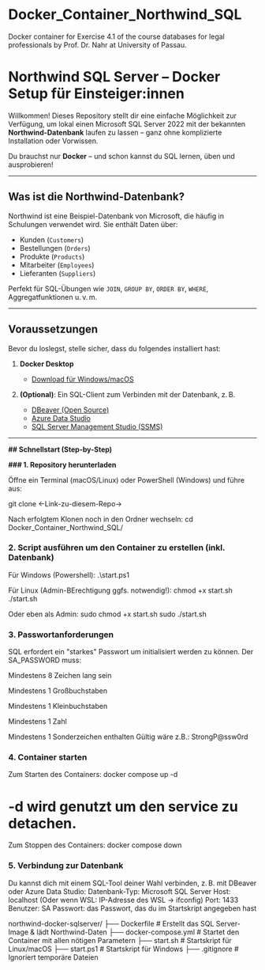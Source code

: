 # Docker_Container_Northwind_SQL
Docker container for Exercise 4.1 of the course databases for legal professionals by Prof. Dr. Nahr at University of Passau.
# Northwind SQL Server – Docker Setup für Einsteiger:innen

Willkommen! Dieses Repository stellt dir eine einfache Möglichkeit zur Verfügung, um lokal einen Microsoft SQL Server 2022 mit der bekannten **Northwind-Datenbank** laufen zu lassen – ganz ohne komplizierte Installation oder Vorwissen.

Du brauchst nur **Docker** – und schon kannst du SQL lernen, üben und ausprobieren!

---

## Was ist die Northwind-Datenbank?

Northwind ist eine Beispiel-Datenbank von Microsoft, die häufig in Schulungen verwendet wird. Sie enthält Daten über:

- Kunden (`Customers`)
- Bestellungen (`Orders`)
- Produkte (`Products`)
- Mitarbeiter (`Employees`)
- Lieferanten (`Suppliers`)

Perfekt für SQL-Übungen wie `JOIN`, `GROUP BY`, `ORDER BY`, `WHERE`, Aggregatfunktionen u. v. m.

---

## Voraussetzungen

Bevor du loslegst, stelle sicher, dass du folgendes installiert hast:

1. **Docker Desktop**  
   - [Download für Windows/macOS](https://www.docker.com/products/docker-desktop)

2. **(Optional)**: Ein SQL-Client zum Verbinden mit der Datenbank, z. B.  
   - [DBeaver (Open Source)](https://dbeaver.io/)
   - [Azure Data Studio](https://learn.microsoft.com/de-de/sql/azure-data-studio/)
   - [SQL Server Management Studio (SSMS)](https://learn.microsoft.com/de-de/sql/ssms/)

---

**##  Schnellstart (Step-by-Step)**

**### 1. Repository herunterladen**

Öffne ein Terminal (macOS/Linux) oder PowerShell (Windows) und führe aus:

git clone <-Link-zu-diesem-Repo->

Nach erfolgtem Klonen noch in den Ordner wechseln:
cd Docker_Container_Northwind_SQL/

### 2. Script ausführen um den Container zu erstellen (inkl. Datenbank)
Für Windows (Powershell):
.\start.ps1

Für Linux (Admin-BErechtigung ggfs. notwendig!):
chmod +x start.sh
./start.sh

Oder eben als Admin:
sudo chmod +x start.sh
sudo ./start.sh

### 3. Passwortanforderungen
SQL erfordert ein "starkes" Passwort um initialisiert werden zu können.
Der SA_PASSWORD muss:

Mindestens 8 Zeichen lang sein

Mindestens 1 Großbuchstaben

Mindestens 1 Kleinbuchstaben

Mindestens 1 Zahl

Mindestens 1 Sonderzeichen enthalten
Gültig wäre z.B.: StrongP@ssw0rd


### 4. Container starten
Zum Starten des Containers:
docker compose up -d
# -d wird genutzt um den service zu detachen.

Zum Stoppen des Containers:
docker compose down

### 5. Verbindung zur Datenbank
Du kannst dich mit einem SQL-Tool deiner Wahl verbinden, z. B. mit DBeaver oder Azure Data Studio:
Datenbank-Typ: Microsoft SQL Server
Host: localhost (Oder wenn WSL: IP-Adresse des WSL -> ifconfig)
Port: 1433
Benutzer: SA
Passwort: das Passwort, das du im Startskript angegeben hast

northwind-docker-sqlserver/
├── Dockerfile          # Erstellt das SQL Server-Image & lädt Northwind-Daten
├── docker-compose.yml  # Startet den Container mit allen nötigen Parametern
├── start.sh            # Startskript für Linux/macOS
├── start.ps1           # Startskript für Windows
├── .gitignore          # Ignoriert temporäre Dateien
